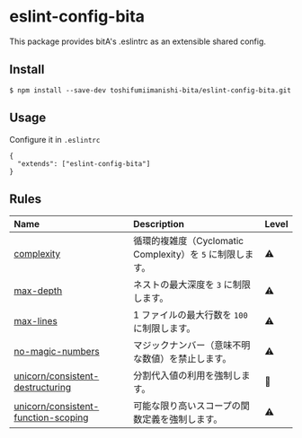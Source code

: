 # eslint-config-bita

This package provides bitA's .eslintrc as an extensible shared config.

## Install

```
$ npm install --save-dev toshifumiimanishi-bita/eslint-config-bita.git
```

## Usage

Configure it in `.eslintrc`

```
{
  "extends": ["eslint-config-bita"]
}
```

## Rules

| Name | Description | Level |
| :--- | :--- | :--- |
| [complexity](https://eslint.org/docs/rules/complexity) | 循環的複雑度（Cyclomatic Complexity）を `5` に制限します。  | :warning: |
| [max-depth](https://eslint.org/docs/rules/max-depth) | ネストの最大深度を `3` に制限します。 | :warning: |
| [max-lines](https://eslint.org/docs/rules/max-lines) | 1 ファイルの最大行数を `100` に制限します。 | :warning: |
| [no-magic-numbers](https://eslint.org/docs/rules/max-statements) | マジックナンバー（意味不明な数値）を禁止します。 | :warning: |
| [unicorn/consistent-destructuring](https://github.com/sindresorhus/eslint-plugin-unicorn/blob/main/docs/rules/consistent-destructuring.md) | 分割代入値の利用を強制します。 | :no_entry_sign: |
| [unicorn/consistent-function-scoping](https://github.com/sindresorhus/eslint-plugin-unicorn/blob/main/docs/rules/consistent-function-scoping.md) | 可能な限り高いスコープの関数定義を強制します。 | :warning: |
